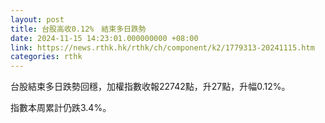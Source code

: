 ```yaml
---
layout: post
title: 台股高收0.12%　結束多日跌勢
date: 2024-11-15 14:23:01.000000000 +08:00
link: https://news.rthk.hk/rthk/ch/component/k2/1779313-20241115.htm
categories: rthk
---
```


台股結束多日跌勢回穩，加權指數收報22742點，升27點，升幅0.12%。

指數本周累計仍跌3.4%。
